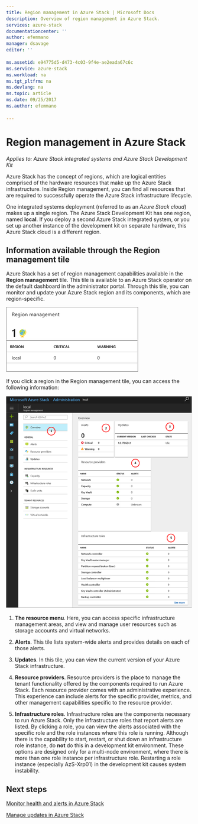 ```yaml
---
title: Region management in Azure Stack | Microsoft Docs
description: Overview of region management in Azure Stack.
services: azure-stack
documentationcenter: ''
author: efemmano
manager: dsavage
editor: ''

ms.assetid: e94775d5-d473-4c03-9f4e-ae2eada67c6c
ms.service: azure-stack
ms.workload: na
ms.tgt_pltfrm: na
ms.devlang: na
ms.topic: article
ms.date: 09/25/2017
ms.author: efemmano

---
```

# Region management in Azure Stack

*Applies to: Azure Stack integrated systems and Azure Stack Development Kit*

Azure Stack has the concept of regions, which are logical entities comprised of the hardware resources that make up the Azure Stack infrastructure. Inside Region management, you can find all resources that are required to successfully operate the Azure Stack infrastructure lifecycle.

One integrated systems deployment (referred to as an *Azure Stack cloud*) makes up a single region. The Azure Stack Development Kit has one region, named **local**. If you deploy a second Azure Stack integrated system, or you set up another instance of the development kit on separate hardware, this Azure Stack cloud is a different region.

## Information available through the Region management tile
Azure Stack has a set of region management capabilities available in the **Region management** tile. This tile is available to an Azure Stack operator on the default dashboard in the administrator portal. Through this tile, you can monitor and update your Azure Stack region and its components, which are region-specific.

 ![The region management tile](media/azure-stack-manage-region/image1.png)

 If you click a region in the Region management tile, you can access the following information:

  ![Description of panes on the Region management blade](media/azure-stack-manage-region/image2.png)

1. **The resource menu**. Here, you can access specific infrastructure management areas, and view and manage user resources such as storage accounts and virtual networks.

2. **Alerts**. This tile lists system-wide alerts and provides details on each of those alerts.

3. **Updates**. In this tile, you can view the current version of your Azure Stack infrastructure.

4. **Resource providers**. Resource providers is the place to manage the tenant functionality offered by the components required to run Azure Stack. Each resource provider comes with an administrative experience. This experience can include alerts for the specific provider, metrics, and other management capabilities specific to the resource provider.
 
5. **Infrastructure roles**. Infrastructure roles are the components necessary to run Azure Stack. Only the infrastructure roles that report alerts are listed. By clicking a role, you can view the alerts associated with the specific role and the role instances where this role is running. Although there is the capability to start, restart, or shut down an infrastructure role instance, do **not** do this in a development kit environment. These options are designed only for a multi-node environment, where there is more than one role instance per infrastructure role. Restarting a role instance (especially AzS-Xrp01) in the development kit causes system instability.

## Next steps
[Monitor health and alerts in Azure Stack](azure-stack-monitor-health.md)

[Manage updates in Azure Stack](azure-stack-updates.md)






